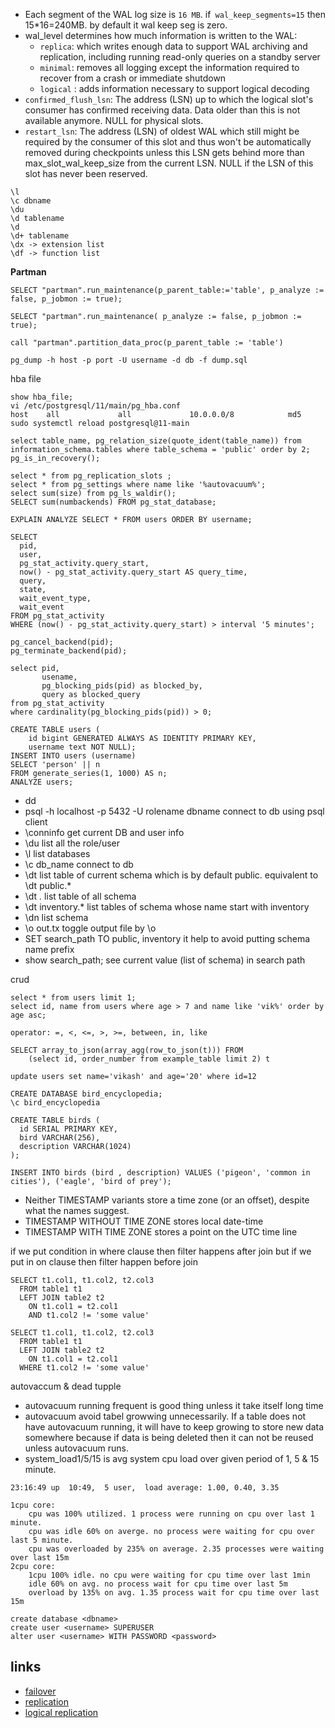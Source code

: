 
* Each segment of the WAL log size is `16 MB`. if` wal_keep_segments=15` then 15*16=240MB. by default it wal keep seg is zero.
* wal_level determines how much information is written to the WAL: 
  * `replica`: which writes enough data to support WAL archiving and replication, including running read-only queries on a standby server
  * `minimal`:  removes all logging except the information required to recover from a crash or immediate shutdown
  * `logical` : adds information necessary to support logical decoding
* `confirmed_flush_lsn`: The address (LSN) up to which the logical slot's consumer has confirmed receiving data. Data older than this is not available anymore. NULL for physical slots.
* `restart_lsn`: The address (LSN) of oldest WAL which still might be required by the consumer of this slot and thus won't be automatically removed during checkpoints unless this LSN gets behind more than max_slot_wal_keep_size from the current LSN. NULL if the LSN of this slot has never been reserved.


```
\l
\c dbname
\du
\d tablename
\d
\d+ tablename
\dx -> extension list
\df -> function list
```


**Partman**
```
SELECT "partman".run_maintenance(p_parent_table:='table', p_analyze := false, p_jobmon := true);

SELECT "partman".run_maintenance( p_analyze := false, p_jobmon := true);

call "partman".partition_data_proc(p_parent_table := 'table')
```


```
pg_dump -h host -p port -U username -d db -f dump.sql
```

hba file
```
show hba_file;
vi /etc/postgresql/11/main/pg_hba.conf
host    all             all             10.0.0.0/8            md5
sudo systemctl reload postgresql@11-main

select table_name, pg_relation_size(quote_ident(table_name)) from information_schema.tables where table_schema = 'public' order by 2;
pg_is_in_recovery();

select * from pg_replication_slots ;
select * from pg_settings where name like '%autovacuum%';
select sum(size) from pg_ls_waldir();
SELECT sum(numbackends) FROM pg_stat_database;

EXPLAIN ANALYZE SELECT * FROM users ORDER BY username;
```

```
SELECT
  pid,
  user,
  pg_stat_activity.query_start,
  now() - pg_stat_activity.query_start AS query_time,
  query,
  state,
  wait_event_type,
  wait_event
FROM pg_stat_activity
WHERE (now() - pg_stat_activity.query_start) > interval '5 minutes';

pg_cancel_backend(pid);
pg_terminate_backend(pid);
```

```
select pid, 
       usename, 
       pg_blocking_pids(pid) as blocked_by, 
       query as blocked_query
from pg_stat_activity
where cardinality(pg_blocking_pids(pid)) > 0;
```

```
CREATE TABLE users (
    id bigint GENERATED ALWAYS AS IDENTITY PRIMARY KEY,
    username text NOT NULL);
INSERT INTO users (username)
SELECT 'person' || n
FROM generate_series(1, 1000) AS n;
ANALYZE users;
```



* dd
* psql -h localhost -p 5432 -U rolename dbname connect to db using psql client
* \conninfo get current DB and user info
* \du list all the role/user
* \l list databases
* \c db_name connect to db
* \dt list table of current schema which is by default public. equivalent to \dt public.*
* \dt *.* list table of all schema
* \dt inventory.* list tables of schema whose name start with inventory
* \dn list schema
* \o out.tx toggle output file by \o
* SET search_path TO public, inventory  it help to avoid putting schema name prefix
* show search_path; see current value (list of schema) in search path


crud
```
select * from users limit 1;
select id, name from users where age > 7 and name like 'vik%' order by age asc;

operator: =, <, <=, >, >=, between, in, like 

SELECT array_to_json(array_agg(row_to_json(t))) FROM 
    (select id, order_number from example_table limit 2) t
```

```
update users set name='vikash' and age='20' where id=12
```

```
CREATE DATABASE bird_encyclopedia;
\c bird_encyclopedia

CREATE TABLE birds (
  id SERIAL PRIMARY KEY,
  bird VARCHAR(256),
  description VARCHAR(1024)
);

INSERT INTO birds (bird , description) VALUES ('pigeon', 'common in cities'), ('eagle', 'bird of prey');
```

* Neither TIMESTAMP variants store a time zone (or an offset), despite what the names suggest.
* TIMESTAMP WITHOUT TIME ZONE stores local date-time
* TIMESTAMP WITH TIME ZONE stores a point on the UTC time line


if we put condition in where clause then filter happens after join but if we put in on clause then filter happen before join
```
SELECT t1.col1, t1.col2, t2.col3
  FROM table1 t1
  LEFT JOIN table2 t2
    ON t1.col1 = t2.col1
    AND t1.col2 != 'some value'
    
SELECT t1.col1, t1.col2, t2.col3
  FROM table1 t1
  LEFT JOIN table2 t2
    ON t1.col1 = t2.col1
  WHERE t1.col2 != 'some value'    
```
autovaccum & dead tupple

* autovacuum running frequent is good thing unless it take itself long time
* autovacuum avoid tabel growwing unnecessarily. If a table does not have autovacuum running, it will have to keep growing to store new data somewhere because if data is being deleted then it can not be reused unless autovacuum runs.
* system_load1/5/15 is avg system cpu load over given period of 1, 5 & 15 minute.

```
23:16:49 up  10:49,  5 user,  load average: 1.00, 0.40, 3.35

1cpu core: 
    cpu was 100% utilized. 1 process were running on cpu over last 1 minute.
    cpu was idle 60% on averge. no process were waiting for cpu over last 5 minute.
    cpu was overloaded by 235% on average. 2.35 processes were waiting over last 15m
2cpu core: 
    1cpu 100% idle. no cpu were waiting for cpu time over last 1min
    idle 60% on avg. no process wait for cpu time over last 5m
    overload by 135% on avg. 1.35 process wait for cpu time over last 15m
```


```
create database <dbname>
create user <username> SUPERUSER
alter user <username> WITH PASSWORD <password>
```

## links
* [failover](https://severalnines.com/blog/failover-postgresql-replication-101)
* [replication](https://severalnines.com/blog/postgresql-streaming-replication-deep-dive)
* [logical replication](https://severalnines.com/blog/overview-logical-replication-postgresql)